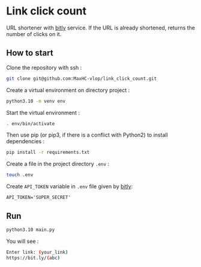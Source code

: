 # Link click count

URL shortener with [bitly](https://bitly.com/pages/home/v2) service. If the URL is already shortened, returns the number of clicks on it.

## How to start

Clone the repository with ssh :
```bash
git clone git@github.com:MaxHC-vlop/link_click_count.git
```

Create a virtual environment on directory project :
```bash
python3.10 -m venv env
```

Start the virtual environment :
```bash
. env/bin/activate
```

Then use pip (or pip3, if there is a conflict with Python2) to install dependencies :
```bash
pip install -r requirements.txt
```

Create a file in the project directory `.env` :
```bash
touch .env
```

Create `API_TOKEN` variable in `.env` file given by [bitly](https://bitly.com/a/sign_in?rd=/a/oauth_apps):

```
API_TOKEN='SUPER_SECRET'
```

## Run

```bash
python3.10 main.py
```

You will see :
```bash
Enter link: (your_link)
https://bit.ly/(abc)
```